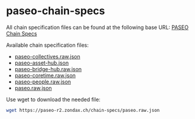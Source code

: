 # paseo-chain-specs

All chain specification files can be found at the following base URL:
[PASEO Chain Specs](https://zondax.ch/paseo)


Available chain specification files:

- [paseo-collectives.raw.json](https://paseo-r2.zondax.ch/chain-specs/paseo-collectives.raw.json)
- [paseo-asset-hub.json](https://paseo-r2.zondax.ch/chain-specs/paseo-asset-hub.json)
- [paseo-bridge-hub.raw.json](https://paseo-r2.zondax.ch/chain-specs/paseo-bridge-hub.raw.json)
- [paseo-coretime.raw.json](https://paseo-r2.zondax.ch/chain-specs/paseo-coretime.raw.json)
- [paseo-people.raw.json](https://paseo-r2.zondax.ch/chain-specs/paseo-people.raw.json)
- [paseo.raw.json](https://paseo-r2.zondax.ch/chain-specs/paseo.raw.json)

Use wget to download the needed file:

```bash
wget https://paseo-r2.zondax.ch/chain-specs/paseo.raw.json
```





